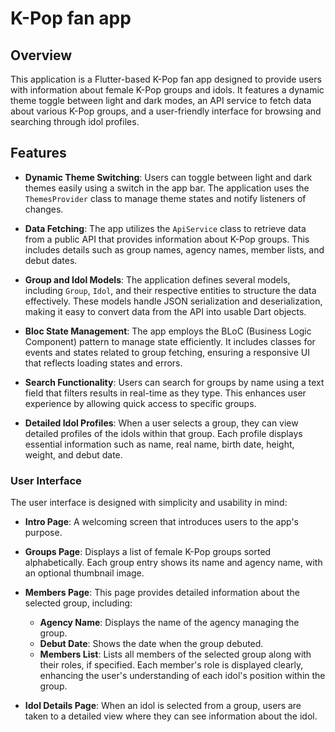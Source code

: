 # K-Pop fan app

## Overview

This application is a Flutter-based K-Pop fan app designed to provide users with information about female K-Pop groups and idols. It features a dynamic theme toggle between light and dark modes, an API service to fetch data about various K-Pop groups, and a user-friendly interface for browsing and searching through idol profiles.

## Features

- **Dynamic Theme Switching**: Users can toggle between light and dark themes easily using a switch in the app bar. The application uses the `ThemesProvider` class to manage theme states and notify listeners of changes.

- **Data Fetching**: The app utilizes the `ApiService` class to retrieve data from a public API that provides information about K-Pop groups. This includes details such as group names, agency names, member lists, and debut dates.

- **Group and Idol Models**: The application defines several models, including `Group`, `Idol`, and their respective entities to structure the data effectively. These models handle JSON serialization and deserialization, making it easy to convert data from the API into usable Dart objects.

- **Bloc State Management**: The app employs the BLoC (Business Logic Component) pattern to manage state efficiently. It includes classes for events and states related to group fetching, ensuring a responsive UI that reflects loading states and errors.

- **Search Functionality**: Users can search for groups by name using a text field that filters results in real-time as they type. This enhances user experience by allowing quick access to specific groups.

- **Detailed Idol Profiles**: When a user selects a group, they can view detailed profiles of the idols within that group. Each profile displays essential information such as name, real name, birth date, height, weight, and debut date.

### User Interface

The user interface is designed with simplicity and usability in mind:

- **Intro Page**: A welcoming screen that introduces users to the app's purpose.

- **Groups Page**: Displays a list of female K-Pop groups sorted alphabetically. Each group entry shows its name and agency name, with an optional thumbnail image.

- **Members Page**: This page provides detailed information about the selected group, including:
    - **Agency Name**: Displays the name of the agency managing the group.
    - **Debut Date**: Shows the date when the group debuted.
    - **Members List**: Lists all members of the selected group along with their roles, if specified. Each member's role is displayed clearly, enhancing the user's understanding of each idol's position within the group.
  
- **Idol Details Page**: When an idol is selected from a group, users are taken to a detailed view where they can see information about the idol.


